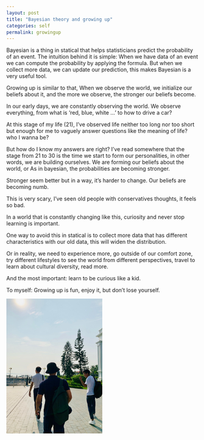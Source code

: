 ```yaml
---
layout: post
title: "Bayesian theory and growing up"
categories: self
permalink: growingup
---
```


Bayesian is a thing in statical that helps statisticians predict the probability of an event. The intuition behind it is simple: When we have data of an event we can compute the probability by applying the formula. But when we collect more data, we can update our prediction, this makes Bayesian is a very useful tool.

Growing up is similar to that, When we observe the world, we initialize our beliefs about it, and the more we observe, the stronger our beliefs become.

In our early days, we are constantly observing the world. We observe everything, from what is ‘red, blue, white …’ to how to drive a car?

At this stage of my life (21), I’ve observed life neither too long nor too short but enough for me to vaguely answer questions like the meaning of life? who I wanna be?

But how do I know my answers are right?
I’ve read somewhere that the stage from 21 to 30 is the time we start to form our personalities, in other words, we are building ourselves. We are forming our beliefs about the world, or As in bayesian, the probabilities are becoming stronger.

Stronger seem better but in a way, it’s harder to change. Our beliefs are becoming numb.

This is very scary, I’ve seen old people with conservatives thoughts, it feels so bad.

In a world that is constantly changing like this, curiosity and never stop learning is important.

One way to avoid this in statical is to collect more data that has different characteristics with our old data, this will widen the distribution.

Or in reality, we need to experience more, go outside of our comfort zone, try different lifestyles to see the world from different perspectives, travel to learn about cultural diversity, read more.

And the most important: learn to be curious like a kid.

To myself: Growing up is fun, enjoy it, but don’t lose yourself.

<img src="assets/img/posts/growingup.jpg" style="width:50%" class="img-center">
